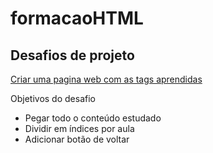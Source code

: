 # formacaoHTML

## Desafios de projeto

 [Criar uma pagina web com as tags aprendidas](https://github.com/NataliaPLeone/formacaoHTML/tree/main/desafiosDeProjeto/Criar%20uma%20pagina%20web%20com%20as%20tags%20aprendidas)
 
 Objetivos do desafio
- Pegar todo o conteúdo estudado
- Dividir em índices por aula
- Adicionar botão de voltar
